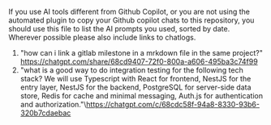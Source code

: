 If you use AI tools different from Github Copilot, or you are not using the automated plugin to copy your Github copilot chats to this repository, you should  use this file to list the AI prompts you used, sorted by date. Wherever possible please also include links to chatlogs.
1. "how can i link a gitlab milestone in a mrkdown file in the same project?"\
    https://chatgpt.com/share/68cd9407-72f0-800a-a606-495ba3c74f99
2. "what is a good way to do integration testing for the following tech stack? We will use Typescript with React for frontend, NestJS for the entry layer, NestJS for the backend, PostgreSQL for server-side data store, Redis for cache and minimal messaging, Auth.js for authentication and authorization."\https://chatgpt.com/c/68cdc58f-94a8-8330-93b6-320b7cdaebac 
